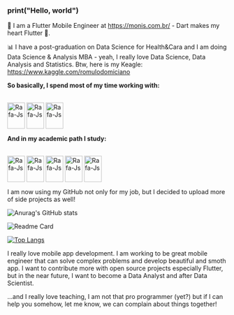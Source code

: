 ### print("Hello, world")


📱  I am a Flutter Mobile Engineer at https://monis.com.br/ - Dart makes my heart Flutter 💙.

📊  I have a post-graduation on Data Science for Health&Cara and I am doing Data Science & Analysis MBA  - yeah, I really love Data Science, Data Analysis and Statistics. Btw, here is my Keagle: https://www.kaggle.com/romulodomiciano


**So basically, I spend most of my time working with:**

<div style="display: inline_block"><br>
  <img align="center" alt="Rafa-Js" height="60" width="40" src="https://cdn.jsdelivr.net/gh/devicons/devicon/icons/flutter/flutter-original.svg">
  <img align="center" alt="Rafa-Js" height="60" width="40" src="https://cdn.jsdelivr.net/gh/devicons/devicon/icons/dart/dart-original.svg">
  <img align="center" alt="Rafa-Js" height="60" width="40" src="https://cdn.jsdelivr.net/gh/devicons/devicon/icons/firebase/firebase-plain.svg">
</div>

**And in my academic path I study:**

<div style="display: inline_block"><br>
  <img align="center" alt="Rafa-Js" height="60" width="40" src="https://cdn.jsdelivr.net/gh/devicons/devicon/icons/r/r-original.svg">
  <img align="center" alt="Rafa-Js" height="60" width="40" src="https://cdn.jsdelivr.net/gh/devicons/devicon/icons/python/python-original.svg">
  <img align="center" alt="Rafa-Js" height="60" width="40" src="https://cdn.jsdelivr.net/gh/devicons/devicon/icons/mysql/mysql-original.svg">
  <img align="center" alt="Rafa-Js" height="60" width="40" src="https://cdn.jsdelivr.net/gh/devicons/devicon/icons/spss/spss-original.svg">
  <img align="center" alt="Rafa-Js" height="60" width="40" src="https://cdn.jsdelivr.net/gh/devicons/devicon/icons/tensorflow/tensorflow-original.svg">
</div>

I am now using my GitHub not only for my job, but I decided to upload more of side projects as well! 

![Anurag's GitHub stats](https://github-readme-stats.vercel.app/api?username=romulodomiciano&show_icons=true&theme=tokyonight&count_private=true)

![Readme Card](https://github-readme-stats.vercel.app/api/pin/?username=romulodomiciano&repo=foot_disease&show_icons=true&theme=tokyonight&show_owner=true)

[![Top Langs](https://github-readme-stats.vercel.app/api/top-langs/?username=romulodomiciano&layout=compact&theme=cobalt)](https://github.com/anuraghazra/github-readme-stats)


I really love mobile app development. I am working to be great mobile engineer that can solve complex problems and develop beautiful and smoth app. I want to contribute more with open source projects especially Flutter, but in the near future, I want to become a Data Analyst and after Data Scientist. 

...and I really love teaching, I am not that pro programmer (yet?) but if I can help you somehow, let me know, we can complain about things together!
                                                           

<!--
**RomuloDomiciano/RomuloDomiciano** is a ✨ _special_ ✨ repository because its `README.md` (this file) appears on your GitHub profile.

Here are some ideas to get you started:

- 🔭 I’m currently working on ...
- 🌱 I’m currently learning ...
- 👯 I’m looking to collaborate on ...
- 🤔 I’m looking for help with ...
- 💬 Ask me about ...
- 📫 How to reach me: ...
- 😄 Pronouns: ...
- ⚡ Fun fact: ...
-->
